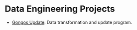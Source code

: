 # Data Engineering Projects

- [Gongos Update](https://github.com/nareyes/portfolio/blob/main/data_engineering_projects/gongos_update): Data transformation and update program. 